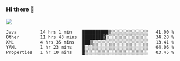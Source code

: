 ### Hi there 👋
![](https://github-readme-stats.vercel.app/api?username=tuichenchuxin)
<!--START_SECTION:waka-->
```text
Java         14 hrs 1 min    ██████████▒░░░░░░░░░░░░░░   41.00 % 
Other        11 hrs 43 mins  ████████▓░░░░░░░░░░░░░░░░   34.28 % 
XML          4 hrs 35 mins   ███▒░░░░░░░░░░░░░░░░░░░░░   13.41 % 
YAML         1 hr 23 mins    █░░░░░░░░░░░░░░░░░░░░░░░░   04.06 % 
Properties   1 hr 10 mins    █░░░░░░░░░░░░░░░░░░░░░░░░   03.45 % 
```
<!--END_SECTION:waka-->
